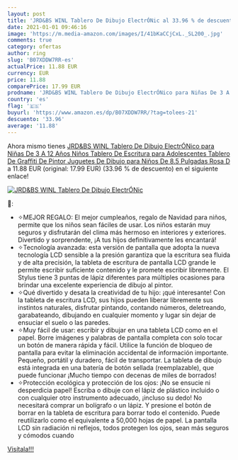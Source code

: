 ```yaml
---
layout: post
title: 'JRD&BS WINL Tablero De Dibujo ElectrÓNic al 33.96 % de descuento'
date: 2021-01-01 09:46:16
image: 'https://m.media-amazon.com/images/I/41bKaCCjCxL._SL200_.jpg'
comments: true
category: ofertas
author: ring
slug: 'B07XDDW7RR-es'
actualPrice: 11.88 EUR
currency: EUR
price: 11.88
comparePrice: 17.99 EUR
prodname: 'JRD&BS WINL Tablero De Dibujo ElectrÓNico para Niñas De 3 A 12 Años  Niños  Tablero De Escritura para Adolescentes  Tablero De Graffiti De Pintor  Juguetes De Dibujo para Niños De 8.5 Pulgadas Rosa D'
country: 'es'
flag: '🇪🇸'
buyurl: 'https://www.amazon.es/dp/B07XDDW7RR/?tag=tolees-21'
descuento: '33.96'
average: '11.88'
---
```


Ahora mismo tienes [JRD&BS WINL Tablero De Dibujo ElectrÓNico para Niñas De 3 A 12 Años  Niños  Tablero De Escritura para Adolescentes  Tablero De Graffiti De Pintor  Juguetes De Dibujo para Niños De 8.5 Pulgadas Rosa D](https://www.amazon.es/dp/B07XDDW7RR/?tag=tolees-21) a 11.88 EUR (original: 17.99 EUR) (33.96 %  de descuento) en el siguiente enlace!

[![JRD&BS WINL Tablero De Dibujo ElectrÓNic](https://m.media-amazon.com/images/I/41bKaCCjCxL._SL200_.jpg)](https://www.amazon.es/dp/B07XDDW7RR/?tag=tolees-21)

🔎:

- ✧MEJOR REGALO: El mejor cumpleaños, regalo de Navidad para niños, permite que los niños sean fáciles de usar. Los niños estarán muy seguros y disfrutarán del clima más hermoso en interiores y exteriores. Divertido y sorprendente, ¡A tus hijos definitivamente les encantará!
- ✧Tecnología avanzada: esta versión de pantalla que adopta la nueva tecnología LCD sensible a la presión garantiza que la escritura sea fluida y de alta precisión, la tableta de escritura de pantalla LCD grande le permite escribir suficiente contenido y le promete escribir libremente. El Stylus tiene 3 puntas de lápiz diferentes para múltiples ocasiones para brindar una excelente experiencia de dibujo al pintor.
- ✧Qué divertido y desata la creatividad de tu hijo: ¡qué interesante! Con la tableta de escritura LCD, sus hijos pueden liberar libremente sus instintos naturales, disfrutar pintando, contando números, deletreando, garabateando, dibujando en cualquier momento y lugar sin dejar de ensuciar el suelo o las paredes.
- ✧Muy fácil de usar: escribir y dibujar en una tableta LCD como en el papel. Borre imágenes y palabras de pantalla completa con solo tocar un botón de manera rápida y fácil. Utilice la función de bloqueo de pantalla para evitar la eliminación accidental de información importante. Pequeño, portátil y duradero, fácil de transportar. La tableta de dibujo está integrada en una batería de botón sellada (reemplazable), que puede funcionar ¡Mucho tiempo con decenas de miles de borrados!
- ✧Protección ecológica y protección de los ojos: ¡No se ensucie ni desperdicia papel! Escriba o dibuje con el lápiz de plástico incluido o con cualquier otro instrumento adecuado, ¡incluso su dedo! No necesitará comprar un bolígrafo o un lápiz. Y presione el botón de borrar en la tableta de escritura para borrar todo el contenido. Puede reutilizarlo como el equivalente a 50,000 hojas de papel. La pantalla LCD sin radiación ni reflejos, todos protegen los ojos, sean más seguros y cómodos cuando

[Visítala!!!](https://www.amazon.es/dp/B07XDDW7RR/?tag=tolees-21)
